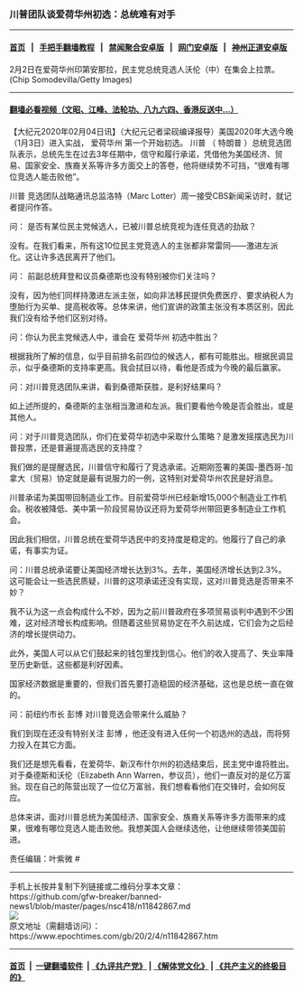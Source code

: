 ### 川普团队谈爱荷华州初选：总统难有对手  
------------------------

#### [首页](https://github.com/gfw-breaker/banned-news1/blob/master/README.md) &nbsp;&nbsp;|&nbsp;&nbsp; [手把手翻墙教程](https://github.com/gfw-breaker/guides/wiki) &nbsp;&nbsp;|&nbsp;&nbsp; [禁闻聚合安卓版](https://github.com/gfw-breaker/bn-android) &nbsp;&nbsp;|&nbsp;&nbsp; [网门安卓版](https://github.com/oGate2/oGate) &nbsp;&nbsp;|&nbsp;&nbsp; [神州正道安卓版](https://github.com/SzzdOgate/update) 



<div><img alt="" class="aligncenter wp-post-image" src="https://i.epochtimes.com/assets/uploads/2020/02/GettyImages-1203598819-600x400.jpg"/>
<div class="red16 caption">
 2月2日在爱荷华州印第安那拉，民主党总统竞选人沃伦（中）在集会上拉票。(Chip Somodevilla/Getty Images)
</div>
</div><hr/>

#### [翻墙必看视频（文昭、江峰、法轮功、八九六四、香港反送中...）](https://github.com/gfw-breaker/banned-news1/blob/master/pages/link3.md)

<div><p>
 【大纪元2020年02月04日讯】（大纪元记者梁砚编译报导）美国2020年大选今晚（1月3日）进入实战，
 <ok href="https://www.epochtimes.com/gb/tag/%E7%88%B1%E8%8D%B7%E5%8D%8E%E5%B7%9E.html">
  爱荷华州
 </ok>
 第一个开始初选。
 <ok href="https://www.epochtimes.com/gb/tag/%E5%B7%9D%E6%99%AE.html">
  川普
 </ok>
 （
 <ok href="https://www.epochtimes.com/gb/tag/%E7%89%B9%E6%9C%97%E6%99%AE.html">
  特朗普
 </ok>
 ）总统竞选团队表示，总统先生在过去3年任期中，信守和履行承诺，凭借他为美国经济、贸易、国家安全、族裔关系等许多方面交上的答卷，他将继续势不可挡，“很难有哪位竞选人能击败他”。
</p>
<p>
 <ok href="https://www.epochtimes.com/gb/tag/%E5%B7%9D%E6%99%AE.html">
  川普
 </ok>
 竞选团队战略通讯总监洛特（Marc Lotter）周一接受CBS新闻采访时，就记者提问作答。
</p>
<p>
 问： 是否有某位民主党候选人，已被川普总统竞视为连任竞选的劲敌？
</p>
<p>
 没有。在我们看来，所有这10位民主党竞选人的主张都非常雷同——激进左派化。这让许多选民离开了他们。
</p>
<p>
 问： 前副总统拜登和议员桑德斯也没有特别被你们关注吗？
</p>
<p>
 没有，因为他们同样持激进左派主张，如向非法移民提供免费医疗、要求纳税人为堕胎行为买单、提高税收等。总体来讲，他们宣讲的政策主张没有本质区别，因此我们没有给予他们区别对待。
</p>
<p>
 问：你认为民主党候选人中，谁会在
 <ok href="https://www.epochtimes.com/gb/tag/%E7%88%B1%E8%8D%B7%E5%8D%8E%E5%B7%9E.html">
  爱荷华州
 </ok>
 初选中胜出？
</p>
<p>
 根据我所了解的信息，似乎目前排名前四位的候选人，都有可能胜出。根据民调显示，似乎桑德斯的支持率更高。我会拭目以待，看他是否成为今晚的最后赢家。
</p>
<p>
 问：对川普竞选团队来讲，看到桑德斯获胜，是利好结果吗？
</p>
<p>
 如上述所提的，桑德斯的主张相当激进和左派。我们要看他今晚是否会胜出，或是其他人。
</p>
<p>
 问：对于川普竞选团队，你们在爱荷华初选中采取什么策略？是激发摇摆选民为川普投票，还是普遍提高选民的支持度？
</p>
<p>
 我们做的是提醒选民，川普信守和履行了竞选承诺。近期刚签署的美国-墨西哥-加拿大（贸易）协定就是最有说服力的一例，这特别对爱荷华州农民是好消息。
</p>
<p>
 川普承诺为美国带回制造业工作。目前爱荷华州已经新增15,000个制造业工作机会。税收被降低、美中第一阶段贸易协议还将为爱荷华州带回更多制造业工作机会。
</p>
<p>
 因此我们相信，川普总统在爱荷华选民中的支持度是稳定的。他履行了自己的承诺，有事实为证。
</p>
<p>
 问：川普总统承诺要让美国经济增长达到3%。去年，美国经济增长达到2.3%。这可能会让一些选民质疑，川普的这项承诺还没有实现，这对川普竞选是否带来不妙？
</p>
<p>
 我不认为这一点会构成什么不妙，因为之前川普政府在多项贸易谈判中遇到不少困难，这对经济增长构成影响。但随着这些贸易协定在不久前达成，它们会为之后经济的增长提供动力。
</p>
<p>
 此外，美国人可以从它们鼓起来的钱包里找到信心。他们的收入提高了、失业率降至历史新低，这些都是利好因素。
</p>
<p>
 国家经济数据是重要的，但我们首先要打造稳固的经济基础，这也是总统一直在做的。
</p>
<p>
 问：前纽约市长
 <ok href="https://www.epochtimes.com/gb/tag/%E5%BD%AD%E5%8D%9A.html">
  彭博
 </ok>
 对川普竞选会带来什么威胁？
</p>
<p>
 我们到现在还没有特别关注
 <ok href="https://www.epochtimes.com/gb/tag/%E5%BD%AD%E5%8D%9A.html">
  彭博
 </ok>
 ，他还没有进入任何一个初选州的选战，而将努力投入在其它方面。
</p>
<p>
 我们还是想先看看，在爱荷华、新汉布什尔州的初选结束后，民主党中谁将胜出。对于桑德斯和沃伦（Elizabeth Ann Warren，参议员），他们一直反对的是亿万富翁。现在自己的陈营出现了一位亿万富翁，我们想看看他们在交锋时，会如何反应。
</p>
<p>
 总体来讲，面对川普总统为美国经济、国家安全、族裔关系等许多方面带来的成果，很难有哪位竞选人能击败他。我想美国人会继续选他，让他继续带领美国前进。
</p>
<p>
 责任编辑：叶紫微 #
</p>
</div>
<hr/>
手机上长按并复制下列链接或二维码分享本文章：<br/>
https://github.com/gfw-breaker/banned-news1/blob/master/pages/nsc418/n11842867.md <br/>
<a href='https://github.com/gfw-breaker/banned-news1/blob/master/pages/nsc418/n11842867.md'><img src='https://github.com/gfw-breaker/banned-news1/blob/master/pages/nsc418/n11842867.md.png'/></a> <br/>
原文地址（需翻墙访问）：https://www.epochtimes.com/gb/20/2/4/n11842867.htm


------------------------
#### [首页](https://github.com/gfw-breaker/banned-news1/blob/master/README.md) &nbsp;|&nbsp; [一键翻墙软件](https://github.com/gfw-breaker/nogfw/blob/master/README.md) &nbsp;| [《九评共产党》](https://github.com/gfw-breaker/9ping.md/blob/master/README.md#九评之一评共产党是什么) | [《解体党文化》](https://github.com/gfw-breaker/jtdwh.md/blob/master/README.md) | [《共产主义的终极目的》](https://github.com/gfw-breaker/gczydzjmd.md/blob/master/README.md)


<img src='http://gfw-breaker.win/banned-news/pages/nsc418/n11842867.md' width='0px' height='0px'/>